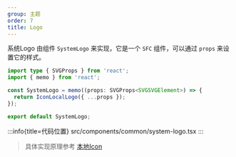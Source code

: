 ```yaml
---
group: 主题
order: 7
title: Logo
---
```



系统Logo 由组件 `SystemLogo` 来实现，它是一个 `SFC` 组件，可以通过 `props` 来设置它的样式。

```ts
import type { SVGProps } from 'react';
import { memo } from 'react';

const SystemLogo = memo((props: SVGProps<SVGSVGElement>) => {
  return IconLocalLogo({ ...props });
});

export default SystemLogo;
```

:::info{title=代码位置}
src/components/common/system-logo.tsx
:::

> 具体实现原理参考 [本地Icon](/zh/guide/icon/intro)
